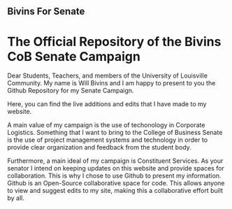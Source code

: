 ## Bivins For Senate

# The Official Repository of the Bivins CoB Senate Campaign

Dear Students, Teachers, and members of the University of Louisville Community. My name is Will Bivins and I am happy to present to you the Github Repository for my Senate Campaign.

Here, you can find the live additions and edits that I have made to my website. 

A main value of my campaign is the use of techonology in Corporate Logistics. Something that I want to bring to the College of Business Senate is the use of project management systems and technology in order to provide clear organization and feedback from the student body.

Furthermore, a main ideal of my campaign is Constituent Services. As your senator I intend on keeping updates on this website and provide spaces for collaboration. This is why I chose to use Github to present my information. Github is an Open-Source collaborative space for code. This allows anyone to view and suggest edits to my site, making this a collaborative effort built by all. 

